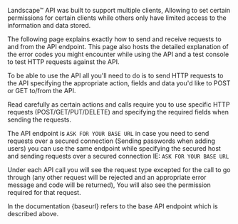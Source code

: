 Landscape™ API was built to support multiple clients, Allowing to set certain permissions for certain clients while others only have limited access to the information and data stored.

The following page explains exactly how to send and receive requests to and from the API endpoint. This page also hosts the detailed explanation of the error codes you might encounter while using the API and a test console to test HTTP requests against the API.

To be able to use the API all you'll need to do is to send HTTP requests to the API specifying the appropriate action, fields and data you'd like to POST or GET to/from the API.

Read carefully as certain actions and calls require you to use specific HTTP requests (POST/GET/PUT/DELETE) and specifying the required fields when sending the requests.

The API endpoint is `ASK FOR YOUR BASE URL` in case you need to send requests over a secured connection (Sending passwords when adding users) you can use the same endpoint while specifying the secured host and sending requests over a secured connection IE: `ASK FOR YOUR BASE URL`

Under each API call you will see the request type excepted for the call to go through (any other request will be rejected and an appropriate error message and code will be returned), You will also see the permission required for that request.

<div class="alert alert-warning">In the documentation {baseurl} refers to the base API endpoint which is described above.</div>